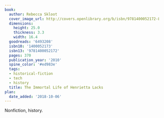 ```yaml
---
book:
  author: Rebecca Skloot
  cover_image_url: http://covers.openlibrary.org/b/isbn/9781400052172-L.jpg
  dimensions:
    height: 25.0
    thickness: 3.3
    width: 16.4
  goodreads: '6493208'
  isbn10: '1400052173'
  isbn13: '9781400052172'
  pages: 370
  publication_year: '2010'
  spine_color: '#ed983e'
  tags:
  - historical-fiction
  - tech
  - history
  title: The Immortal Life of Henrietta Lacks
plan:
  date_added: '2018-10-06'
---
```


Nonfiction, history.
